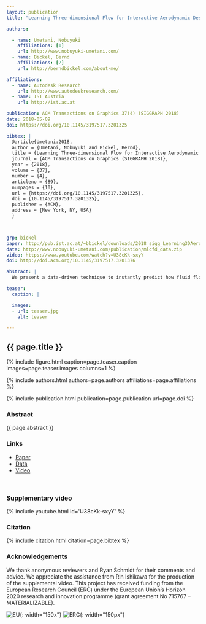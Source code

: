 ```yaml
---
layout: publication
title: "Learning Three-dimensional Flow for Interactive Aerodynamic Design"

authors:

  - name: Umetani, Nobuyuki
    affiliations: [1]
    url: http://www.nobuyuki-umetani.com/
  - name: Bickel, Bernd
    affiliations: [2]
    url: http://berndbickel.com/about-me/

affiliations:
  - name: Autodesk Research
    url: http://www.autodeskresearch.com/
  - name: IST Austria
    url: http://ist.ac.at

publication: ACM Transactions on Graphics 37(4) (SIGGRAPH 2018)
date: 2018-05-09
doi: https://doi.org/10.1145/3197517.3201325

bibtex: |
  @article{Umetani:2018,
  author = {Umetani, Nobuyuki and Bickel, Bernd},
  title = {Learning Three-dimensional Flow for Interactive Aerodynamic Design},
  journal = {ACM Transactions on Graphics (SIGGRAPH 2018)},
  year = {2018},
  volume = {37},
  number = {4},
  articleno = {89},
  numpages = {10},
  url = {https://doi.org/10.1145/3197517.3201325},
  doi = {10.1145/3197517.3201325},
  publisher = {ACM},
  address = {New York, NY, USA}
  }



grp: bickel
paper: http://pub.ist.ac.at/~bbickel/downloads/2018_sigg_Learning3DAerodynamics.pdf
data: http://www.nobuyuki-umetani.com/publication/mlcfd_data.zip
video: https://www.youtube.com/watch?v=U38cKk-sxyY
doi: http://doi.acm.org/10.1145/3197517.3201376

abstract: |
  We present a data-driven technique to instantly predict how fluid flows around various three-dimensional objects. Such simulation is useful for computational fabrication and engineering, but is usually computationally expensive since it requires solving the Navier-Stokes equation for many time steps. To accelerate the process, we propose a machine learning framework which predicts aerodynamic forces and velocity and pressure fields given a threedimensional shape input. Handling detailed free-form three-dimensional shapes in a data-driven framework is challenging because machine learning approaches usually require a consistent parametrization of input and output. We present a novel PolyCube maps-based parametrization that can be computed for three-dimensional shapes at interactive rates. This allows us to efficiently learn the nonlinear response of the flow using a Gaussian process regression. We demonstrate the effectiveness of our approach for the interactive design and optimization of a car body.

teaser:
  caption: |

  images:
  - url: teaser.jpg
    alt: teaser

---
```


## {{ page.title }}

{% include figure.html caption=page.teaser.caption images=page.teaser.images columns=1 %}

{% include authors.html authors=page.authors affiliations=page.affiliations %}

{% include publication.html publication=page.publication url=page.doi %}

### Abstract

{{ page.abstract }}

### Links

* [Paper]({{page.paper}})
* [Data]({{page.data}})
* [Video]({{page.video}})
<br>

### Supplementary video

{% include youtube.html id='U38cKk-sxyY' %}

### Citation

{% include citation.html citation=page.bibtex %}

### Acknowledgements

We thank anonymous reviewers and Ryan Schmidt for their comments and advice. We appreciate the assistance from Rin Ishikawa for the production of the supplemental video. This project has received funding from the European Research Council (ERC) under the European Union’s Horizon 2020 research and innovation programme (grant agreement No 715767 – MATERIALIZABLE). 

![EU](flag_yellow_low.jpg){: width="150x"}
![ERC](LOGO-ERC.jpg){: width="150px"}
